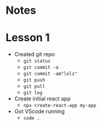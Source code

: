 # Notes

# Lesson 1

- Created git repo
  - `git status`
  - `git commit -a`
  - `git commit -am"lolz"`
  - `git push`
  - `git pull`
  - `git log`
- Create initial react app
  - `npx create-react-app my-app`
- Got VScode running
  - `code .`


